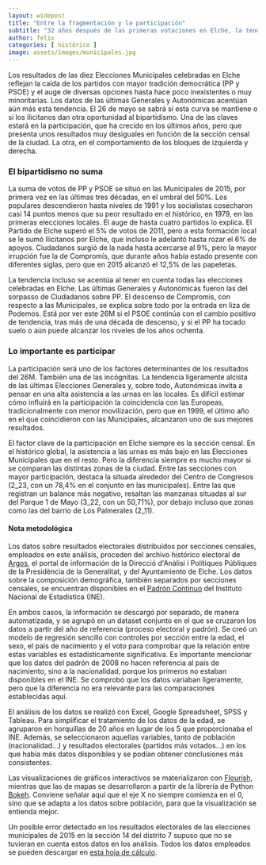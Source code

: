 ```yaml
---
layout: widepost
title: "Entre la fragmentación y la participación"
subtitle: "32 años después de las primeras votaciones en Elche, la tendencia alcista de la movilización electoral es casi tan clara como la caída del bipartidismo"
author: felix 
categories: [ histórico ]
image: assets/images/municipales.jpg
---
```

Los resultados de las diez Elecciones Municipales celebradas en Elche reflejan la caída de los partidos con mayor tradición democrática (PP y PSOE) y el auge de diversas opciones hasta hace poco inexistentes o muy minoritarias. Los datos de las últimas Generales y Autonómicas acentúan aún más esta tendencia. El 26 de mayo se sabrá si esta curva se mantiene o si los ilicitanos dan otra oportunidad al bipartidismo. Una de las claves estará en la participación, que ha crecido en los últimos años, pero que presenta unos resultados muy desiguales en función de la sección censal de la ciudad. La otra, en el comportamiento de los bloques de izquierda y derecha.

### El bipartidismo no suma

<div class="flourish-embed" data-src="visualisation/369466"></div><script src="https://public.flourish.studio/resources/embed.js"></script>

La suma de votos de PP y PSOE se situó en las Municipales de 2015, por primera vez en las últimas tres décadas, en el umbral del 50%. Los populares descendieron hasta niveles de 1991 y los socialistas cosecharon casi 14 puntos menos que su peor resultado en el histórico, en 1979, en las primeras elecciones locales. El auge de hasta cuatro partidos lo explica. El Partido de Elche superó el 5% de votos de 2011, pero a esta formación local se le sumó Ilicitanos por Elche, que incluso le adelantó hasta rozar el 6% de apoyos. Ciudadanos surgió de la nada hasta acercarse al 9%, pero la mayor irrupción fue la de Compromís, que durante años había estado presente con diferentes siglas, pero que en 2015 alcanzó el 12,5% de las papeletas.

<div class="flourish-embed" data-src="visualisation/360222"></div><script src="https://public.flourish.studio/resources/embed.js"></script>

La tendencia incluso se acentúa al tener en cuenta todas las elecciones celebradas en Elche. Las últimas Generales y Autonómicas fueron las del sorpasso de Ciudadanos sobre PP. El descenso de Compromís, con respecto a las Municipales, se explica sobre todo por la entrada en liza de Podemos. Está por ver este 26M si el PSOE continúa con el cambio positivo de tendencia, tras más de una década de descenso, y si el PP ha tocado suelo o aún puede alcanzar los niveles de los años ochenta.

### Lo importante es participar 

<div class="flourish-embed" data-src="visualisation/372028"></div><script src="https://public.flourish.studio/resources/embed.js"></script>

La participación será uno de los factores determinantes de los resultados del 26M. También una de las incógnitas. La tendencia ligeramente alcista de las últimas Elecciones Generales y, sobre todo, Autonómicas invita a pensar en una alta asistencia a las urnas en las locales. Es difícil estimar cómo influirá en la participación la coincidencia con las Europeas, tradicionalmente con menor movilización, pero que en 1999, el último año en el que coincidieron con las Municipales, alcanzaron uno de sus mejores resultados.

<div class="flourish-embed" data-src="visualisation/369427"></div><script src="https://public.flourish.studio/resources/embed.js"></script>

El factor clave de la participación en Elche siempre es la sección censal. En el histórico global, la asistencia a las urnas es más bajo en las Elecciones Municipales que en el resto. Pero la diferencia siempre es mucho mayor si se comparan las distintas zonas de la ciudad. Entre las secciones con mayor participación, destaca la situada alrededor del Centro de Congresos (2_23, con un 78,4% en el conjunto en las municipales). Entre las que registran un balance más negativo, resaltan las manzanas situadas al sur del Parque 1 de Mayo (3_22, con un 50,71%), por debajo incluso que zonas como las del barrio de Los Palmerales (2_11).

<div class="alert alert-secondary" role="alert">
  <h4 class="alert-heading">Nota metodológica</h4>
  <p>Los datos sobre resultados electorales distribuidos por secciones censales, empleados en este análisis, proceden del archivo histórico electoral de <a href="http://www.argos.gva.es/ahe/val/buscaEleccionesV.html">Argos</a>, el portal de información de la Direcció d'Anàlisi i Polítiques Públiques de la Presidència de la Generalitat, y del Ayuntamiento de Elche. Los datos sobre la composición demográfica, también separados por secciones censales, se encuentran disponibles en el <a href="http://www.ine.es/dyngs/INEbase/es/operacion.htm?c=Estadistica_C&cid=1254736177012&menu=resultados&idp=1254734710990">Padrón Continuo</a> del Instituto Nacional de Estadística (INE).</p>
  <p>En ambos casos, la información se descargó por separado, de manera automatizada, y se agrupó en un dataset conjunto en el que se cruzaron los datos a partir del año de referencia (proceso electoral y padrón). Se creó un modelo de regresión sencillo con controles por sección entre la edad, el sexo, el país de nacimiento y el voto para comprobar que la relación entre estas variables es estadísticamente significativa. Es importante mencionar que los datos del padrón de 2008 no hacen referencia al país de nacimiento, sino a la nacionalidad, porque los primeros no estaban disponibles en el INE. Se comprobó que los datos variaban ligeramente, pero que la diferencia no era relevante para las comparaciones establecidas aquí.
</p>
  <p>El análisis de los datos se realizó con Excel, Google Spreadsheet, SPSS y Tableau. Para simplificar el tratamiento de los datos de la edad, se agruparon en horquillas de 20 años en lugar de los 5 que proporcionaba el INE. Además, se seleccionaron aquellas variables, tanto de población (nacionalidad…) y resultados electorales (partidos más votados…) en los que había más datos disponibles y se podían obtener conclusiones más consistentes.</p>
  <p>Las visualizaciones de gráficos interactivos se materializaron con <a href="https://flourish.studio/">Flourish</a>, mientras que las de mapas se desarrollaron a partir de la librería de Python <a href="https://bokeh.pydata.org/en/latest/">Bokeh</a>. Conviene señalar aquí que el eje X no siempre comienza en el 0, sino que se adapta a los datos sobre población, para que la visualización se entienda mejor.</p> 
  <p>Un posible error detectado en los resultados electorales de las elecciones municipales de 2015 en la sección 14 del distrito 7 supuso que no se tuvieran en cuenta estos datos en los análisis. Todos los datos empleados se pueden descargar en <a href="https://docs.google.com/spreadsheets/d/1KQXKOpb7Vh9nDM5oFVVR9pdp17jLWdkJoz7ND52hhcU/edit?usp=sharing">esta hoja de cálculo</a>.</p>
</div>